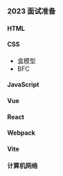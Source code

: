 ### 2023 面试准备

#### HTML

#### CSS

- 盒模型
- BFC

#### JavaScript

#### Vue

#### React

#### Webpack

#### Vite

#### 计算机网络
